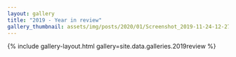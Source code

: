 ```yaml
---
layout: gallery
title: "2019 - Year in review"
gallery_thumbnail: assets/img/posts/2020/01/Screenshot_2019-11-24-12-27-32-831_com.android.chrome-300x142
---
```


{% include gallery-layout.html gallery=site.data.galleries.2019review %}
